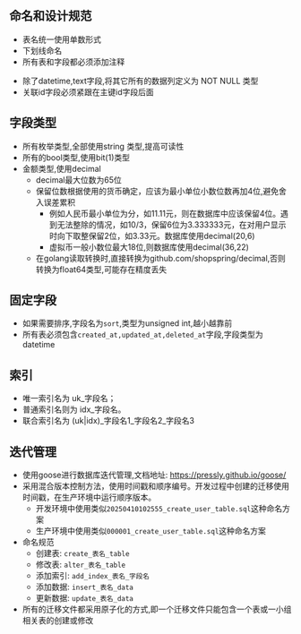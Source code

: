 ## 命名和设计规范
- 表名统一使用单数形式
- 下划线命名
- 所有表和字段都必须添加注释
<!-- - 所有有可能超过500w条记录的表,表名以`big_`开头 -->
- 除了datetime,text字段,将其它所有的数据列定义为 NOT NULL 类型
- 关联id字段必须紧跟在主键id字段后面

## 字段类型
- 所有枚举类型,全部使用string 类型,提高可读性
- 所有的bool类型,使用bit(1)类型
- 金额类型,使用decimal
    - decimal最大位数为65位
    - 保留位数根据使用的货币确定，应该为最小单位小数位数再加4位,避免舍入误差累积
        - 例如人民币最小单位为分，如11.11元，则在数据库中应该保留4位。遇到无法整除的情况，如10/3，保留6位为3.333333元，在对用户显示时向下取整保留2位，如3.33元。数据库使用decimal(20,6)
        - 虚拟币一般小数位最大18位,则数据库使用decimal(36,22)
    - 在golang读取转换时,直接转换为github.com/shopspring/decimal,否则转换为float64类型,可能存在精度丢失     
## 固定字段
- 如果需要排序,字段名为`sort`,类型为unsigned int,越小越靠前
- 所有表必须包含`created_at,updated_at,deleted_at`字段,字段类型为datetime
## 索引
- 唯一索引名为 uk_字段名；
- 普通索引名则为 idx_字段名。
- 联合索引名为 (uk|idx)_字段名1_字段名2_字段名3

## 迭代管理
- 使用goose进行数据库迭代管理,文档地址: https://pressly.github.io/goose/
- 采用混合版本控制方法，使用时间戳和顺序编号。开发过程中创建的迁移使用时间戳，在生产环境中运行顺序版本。
    - 开发环境中使用类似`20250410102555_create_user_table.sql`这种命名方案
    - 生产环境中使用类似`000001_create_user_table.sql`这种命名方案
- 命名规范
    - 创建表: `create_表名_table`
    - 修改表: `alter_表名_table`
    - 添加索引: `add_index_表名_字段名`
    - 添加数据: `insert_表名_data`
    - 更新数据: `update_表名_data`
- 所有的迁移文件都采用原子化的方式,即一个迁移文件只能包含一个表或一小组相关表的创建或修改